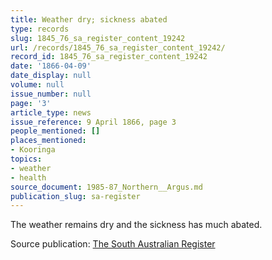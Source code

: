 ```yaml
---
title: Weather dry; sickness abated
type: records
slug: 1845_76_sa_register_content_19242
url: /records/1845_76_sa_register_content_19242/
record_id: 1845_76_sa_register_content_19242
date: '1866-04-09'
date_display: null
volume: null
issue_number: null
page: '3'
article_type: news
issue_reference: 9 April 1866, page 3
people_mentioned: []
places_mentioned:
- Kooringa
topics:
- weather
- health
source_document: 1985-87_Northern__Argus.md
publication_slug: sa-register
---
```


The weather remains dry and the sickness has much abated.

Source publication: [The South Australian Register](/publications/sa-register/)
